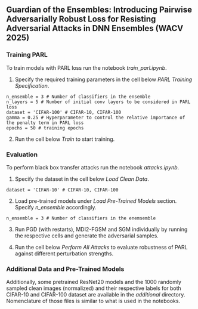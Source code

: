## Guardian of the Ensembles: Introducing Pairwise Adversarially Robust Loss for Resisting Adversarial Attacks in DNN Ensembles (WACV 2025)
### Training PARL
To train models with PARL loss run the notebook *train_parl.ipynb*.

1. Specify the required training parameters in the cell below *PARL Training Specification*.
```
n_ensemble = 3 # Number of classifiers in the ensemble
n_layers = 5 # Number of initial conv layers to be considered in PARL loss
dataset = 'CIFAR-100' # CIFAR-10, CIFAR-100
gamma = 0.25 # Hyperparameter to control the relative importance of the penalty term in PARL loss
epochs = 50 # training epochs
```

2. Run the cell below *Train* to start training.


### Evaluation
To perform black box transfer attacks run the notebook *attacks.ipynb*.

1. Specify the dataset in the cell below *Load Clean Data*.
```
dataset = 'CIFAR-10' # CIFAR-10, CIFAR-100
```
2. Load pre-trained models under *Load Pre-Trained Models* section. Specify *n_ensemble* accordingly.
```
n_ensemble = 3 # Number of classifiers in the enemsemble
```

3. Run PGD (with restarts), MDI2-FGSM and SGM individually by running the respective cells and generate the adversarial samples.

4. Run the cell below *Perform All Attacks* to evaluate robustness of PARL against different perturbation strengths.


### Additional Data and Pre-Trained Models
Additionally, some pretrained ResNet20 models and the 1000 randomly sampled clean images (normalized) and their respective labels for both CIFAR-10 and CIFAR-100 dataset are available in the *additional* directory. Nomenclature of those files is similar to what is used in the notebooks.
